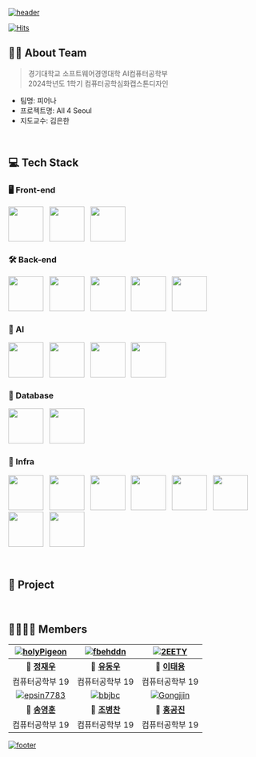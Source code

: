 [![header](https://capsule-render.vercel.app/api?type=waving&color=gradient&customColorList=4&animation=fadeIn&height=230&section=header&text=All%204%20Seoul&desc=2024학년도%201학기%20컴퓨터공학심화캡스톤디자인&fontSize=40&fontAlign=50&fontAlignY=33&descSize=20&descAlign=50&descAlignY=55&fontColor=black)](https://github.com/2024-Advanced-Capstone-Design)


[![Hits](https://hits.seeyoufarm.com/api/count/incr/badge.svg?url=https%3A%2F%2Fgithub.com%2F2024-KDH-Capstone-Design%2Fhit-counter&count_bg=%2300C9FF&title_bg=%23555555&icon=github.svg&icon_color=%23E7E7E7&title=Hits&edge_flat=false)](https://github.com/2024-KDH-Capstone-Design)

## 💁🏻 About Team
> 경기대학교 소프트웨어경영대학 AI컴퓨터공학부  
> 2024학년도 1학기 컴퓨터공학심화캡스톤디자인
- 팀명: 피어나
- 프로젝트명: All 4 Seoul
- 지도교수: 김은한

&nbsp;  

## 💻 Tech Stack

### 🖥️ Front-end
<img src="https://skillicons.dev/icons?i=js" width="70" /> &nbsp;
<img src="https://skillicons.dev/icons?i=react" width="70" /> &nbsp;
<img src="https://skillicons.dev/icons?i=tailwind" width="70" /> &nbsp;
    
### 🛠 Back-end
<img src="https://skillicons.dev/icons?i=java" width="70" /> &nbsp;
<img src="https://skillicons.dev/icons?i=spring" width="70" /> &nbsp;
<img src="https://github.com/2024-Advanced-Capstone-Design/.github/assets/102457140/d82a41fd-3a69-45d2-b565-781fc5ea3cb8" width="70" /> &nbsp;
<img src="https://github.com/2024-Advanced-Capstone-Design/.github/assets/102457140/0a8fce08-d403-4659-8b50-92039c2d627d" width="70" /> &nbsp;
<img src="https://github.com/2024-Advanced-Capstone-Design/.github/assets/102457140/b61a4e76-9ff7-4de0-a694-66503f6164a9" width="70" /> &nbsp;


### 🧠 AI
<img src="https://skillicons.dev/icons?i=python" width="70" /> &nbsp;
<img src="https://github.com/2024-Advanced-Capstone-Design/.github/assets/102457140/d1d9534b-ae34-46dd-845b-e315d2f1d578" width="70" /> &nbsp;
<img src="https://github.com/2024-Advanced-Capstone-Design/.github/assets/102457140/bfd29813-5a33-4430-bf65-b6bea461b378" width="70" /> &nbsp;
<img src="https://github.com/2024-Advanced-Capstone-Design/.github/assets/102457140/06523f74-e3fc-437d-84ab-baff2e8aa52c" width="70" /> &nbsp;

### 💾 Database
<img src="https://skillicons.dev/icons?i=mysql" width="70" /> &nbsp;
<img src="https://github.com/2024-Advanced-Capstone-Design/.github/assets/102457140/7c053cd9-1c3c-4949-aaf4-5fc9841c367a" width="70" /> &nbsp;


### 📠 Infra
<img src="https://github.com/2024-Advanced-Capstone-Design/.github/assets/102457140/8c93f8c4-1885-4d49-9408-cc7444bd67b3" width="70" /> &nbsp;
<img src="https://github.com/2024-Advanced-Capstone-Design/.github/assets/102457140/70eeb267-9776-4046-8747-1ab8c0a4e2c9" width="70" /> &nbsp;
<img src="https://skillicons.dev/icons?i=vscode" width="70" /> &nbsp;
<img src="https://github.com/2024-Advanced-Capstone-Design/.github/assets/102457140/310a7541-84f6-4c59-96d8-8d9d77a96c28" width="70" /> &nbsp;
<img src="https://skillicons.dev/icons?i=postman" width="70" /> &nbsp;
<img src="https://github.com/2024-Advanced-Capstone-Design/.github/assets/102457140/02ddd28d-2b65-4de2-9549-ea2551163869" width="70" /> &nbsp;
<img src="https://github.com/2024-Advanced-Capstone-Design/.github/assets/102457140/9dca32c7-c5ce-44bc-bc1e-c744c24bd401" width="70" /> &nbsp;
<img src="https://github.com/2024-Advanced-Capstone-Design/.github/assets/102457140/dd02751a-9b0c-40be-a711-572d79686bf4" width="70" /> &nbsp;

&nbsp;

## 🚀 Project

&nbsp;  

## 👨‍👩‍👧‍👦 Members

|[![holyPigeon](https://github.com/2024-Advanced-Capstone-Design/.github/assets/89138189/fc3c7fe7-27a9-4264-a6fe-4285a74e5e1b)](https://github.com/holyPigeon)|[![fbehddn](https://avatars.githubusercontent.com/u/108855080?v=4)](http://github.com/fbehddn)|[![2EETY](https://avatars.githubusercontent.com/u/113500798?v=4)](http://github.com/2EETY)|
|:---:|:---:|:---:|
|**👑 [정재우](http://github.com/holyPigeon)**|**🐝 [유동우](http://github.com/fbehddn)**|**🐝 [이태용](http://github.com/2EETY)**|
|컴퓨터공학부 19|컴퓨터공학부 19|컴퓨터공학부 19|
|[![epsin7783](https://avatars.githubusercontent.com/u/62544043?v=4)](https://github.com/epsin7783)|[![bbjbc](https://avatars.githubusercontent.com/u/102457140?v=4)](http://github.com/bbjbc)|[![Gongjjin](https://avatars.githubusercontent.com/u/116998029?v=4)](http://github.com/Gongjjin)|
|**🐝 [송영훈](http://github.com/epsin7783)**|**🐝 [조병찬](http://github.com/bbjbc)**|**🐝 [홍공진](http://github.com/Gongjjin)**|
|컴퓨터공학부 19|컴퓨터공학부 19|컴퓨터공학부 19|

[![footer](https://capsule-render.vercel.app/api?type=waving&color=gradient&customColorList=4&animation=fadeIn&section=footer)](https://github.com/2024-Advanced-Capstone-Design) 

